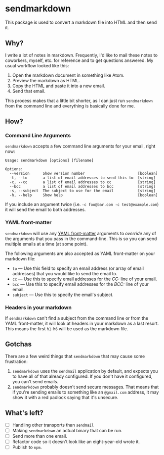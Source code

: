 # sendmarkdown

This package is used to convert a markdown file into HTML and then
send it.

## Why?

I write a lot of notes in markdown.  Frequently, I'd like to
mail these notes to coworkers, myself, etc. for reference and
to get questions answered.  My usual workflow looked like this:
1. Open the markdown document in something like Atom.
2. Preview the markdown as HTML.
3. Copy the HTML and paste it into a new email.
4. Send that email.

This process makes that a little bit shorter, as I can just run
`sendmarkdown` from the command line and everything is basically done for me.

## How?

### Command Line Arguments
`sendmarkdown` accepts a few command line arguments for your email, right now:
```
Usage: sendmarkdown [options] [filename]

Options:
  --version      Show version number                        [boolean]
  -t, --to       a list of email addresses to send this to  [string]
  -c, --cc       a list of email addresses to cc            [string]
  --bcc          a list of email addresses to bcc           [string]
  -s, --subject  The subject to use for the email           [string]
  -h, --help     Show help                                  [boolean]
```

If you include an argument twice (i.e. `-c foo@bar.com -c test@example.com`) it will send the email to both addresses.

### YAML front-matter
`sendmarkdown` will use any
[YAML front-matter](http://jekyllrb.com/docs/frontmatter/) arguments
to _override_ any of the arguments that you pass in the command-line.
This is so you can send multiple emails at a time (at some point).

The following arguments are also accepted as YAML front-matter on
your markdown file:
*  `to` &mdash; Use this field to specify an email address
   (or array of email addresses) that you would like to send
   the email to.
*  `cc` &mdash; Use this to specify email addresses for the _CC:_
   line of your email.
*  `bcc` &mdash; Use this to specify email addresses for the
   _BCC:_ line of your email.
*  `subject` &mdash; Use this to specify the email's subject.

### Headers in your markdown
If `sendmarkdown` can't find a subject from the command line or from
the YAML front-matter, it will look at headers in your markdown as a
last resort.  This means the first `h1`-`h6` will be used as the
markdown file.

## Gotchas
There are a few weird things that `sendmarkdown` that may cause some
frustration:
1. `sendmarkdown` uses the `sendmail` application by default, and
expects you to have all of that already configured.  If you don't
have it configured, you can't send emails.
2. `sendmarkdown` probably doesn't send secure messages.  That means
that if you're sending emails to something like an `@gmail.com`
address, it may show it with a red padlock saying that it's unsecure.

## What's left?
- [ ] Handling other transports than `sendmail`
- [ ] Making `sendmarkdown` an actual binary that can be run.
- [ ] Send more than one email.
- [ ] Refactor code so it doesn't look like an eight-year-old wrote
      it.
- [ ] Publish to `npm`.
